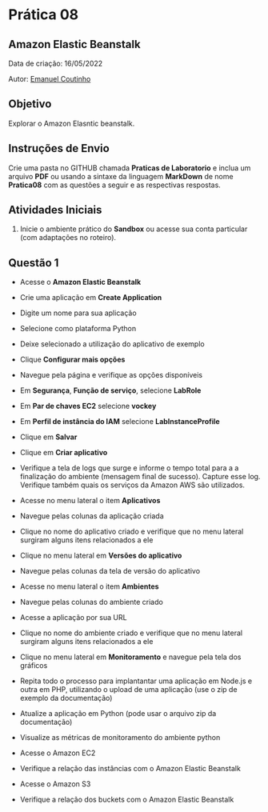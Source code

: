 # Prática 08

## Amazon Elastic Beanstalk

Data de criação: 16/05/2022

Autor: [Emanuel Coutinho](https://github.com/emanuelcoutinho)

## Objetivo
Explorar o Amazon Elasntic beanstalk.

## Instruções de Envio

Crie uma pasta no GITHUB chamada **Praticas de Laboratorio** e inclua um arquivo **PDF** ou usando a sintaxe da linguagem **MarkDown** de nome **Pratica08** com as questões a seguir e as respectivas respostas.

## Atividades Iniciais

1. Inicie o ambiente prático do **Sandbox** ou acesse sua conta particular (com adaptações no roteiro).

## Questão 1

- Acesse o **Amazon Elastic Beanstalk**

- Crie uma aplicação em **Create Application**

- Digite um nome para sua aplicação

- Selecione como plataforma Python

- Deixe selecionado a utilização do aplicativo de exemplo

- Clique **Configurar mais opções**

- Navegue pela página e verifique as opções disponíveis

- Em **Segurança**, **Função de serviço**, selecione **LabRole**

- Em **Par de chaves EC2** selecione **vockey**

- Em **Perfil de instância do IAM** selecione **LabInstanceProfile**

- Clique em **Salvar**

- Clique em **Criar aplicativo**

- Verifique a tela de logs que surge e informe o tempo total para a a finalização do ambiente (mensagem final de sucesso). Capture esse log. Verifique também quais os serviços da Amazon AWS são utilizados.

- Acesse no menu lateral o item **Aplicativos**

- Navegue pelas colunas da aplicação criada

- Clique no nome do aplicativo criado e verifique que no menu lateral surgiram alguns itens relacionados a ele

- Clique no menu lateral em **Versões do aplicativo**

- Navegue pelas colunas da tela de versão do aplicativo

- Acesse no menu lateral o item **Ambientes**

- Navegue pelas colunas do ambiente criado

- Acesse a aplicação por sua URL

- Clique no nome do ambiente criado e verifique que no menu lateral surgiram alguns itens relacionados a ele

- Clique no menu lateral em **Monitoramento** e navegue pela tela dos gráficos

- Repita todo o processo para implantantar uma aplicação em Node.js e outra em PHP, utilizando o upload de uma aplicação (use o zip de exemplo da documentação)

- Atualize a aplicação em Python (pode usar o arquivo zip da documentação)

- Visualize as métricas de monitoramento do ambiente python

- Acesse o Amazon EC2 

- Verifique a relação das instâncias com o Amazon Elastic Beanstalk

- Acesse o Amazon S3

- Verifique a relação dos buckets com o Amazon Elastic Beanstalk



